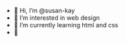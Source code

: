 - 👋 Hi, I’m @susan-kay
- 👀 I’m interested in web design
- 🌱 I’m currently learning html and css
- 💞️

<!---
susan-kay/susan-kay is a ✨ special ✨ repository because its `README.md` (this file) appears on your GitHub profile.
You can click the Preview link to take a look at your changes.
--->
